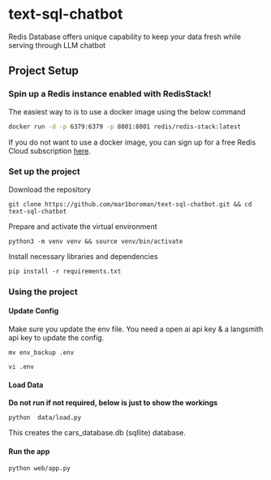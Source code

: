 # text-sql-chatbot
Redis Database offers unique capability to keep your data fresh while serving through LLM chatbot

## Project Setup

### Spin up a Redis instance enabled with RedisStack!

The easiest way to is to use a docker image using the below command
```bash
docker run -d -p 6379:6379 -p 8001:8001 redis/redis-stack:latest
```

If you do not want to use a docker image, you can sign up for a free Redis Cloud subscription [here](https://redis.com/try-free).

###  Set up the project

Download the repository

```
git clone https://github.com/mar1boroman/text-sql-chatbot.git && cd text-sql-chatbot
```

Prepare and activate the virtual environment

```
python3 -m venv venv && source venv/bin/activate
```

Install necessary libraries and dependencies

```
pip install -r requirements.txt
```

### Using the project

#### Update Config

Make sure you update the env file. You need a open ai api key  & a langsmith api key to update the config.
```
mv env_backup .env
```

```
vi .env
```

#### Load Data 

**Do not run if not required, below is just to show the workings**

```
python  data/load.py
```

This creates the cars_database.db (sqllite) database.

#### Run the app

```
python web/app.py
```

